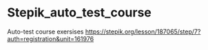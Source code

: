 # Stepik_auto_test_course
 Auto-test course exersises
 https://stepik.org/lesson/187065/step/7?auth=registration&unit=161976
